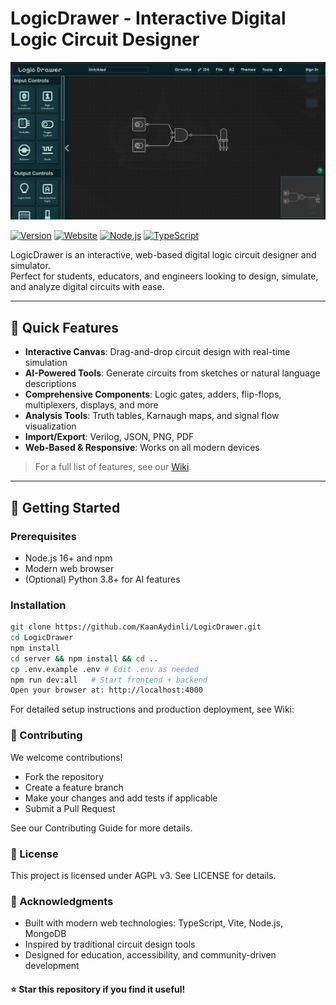 # LogicDrawer - Interactive Digital Logic Circuit Designer

![LogicDrawer Logo](public/images/LogicDrawerImg.png)


[![Version](https://img.shields.io/badge/version-1.0.3-darkgreen.svg)](package.json)
[![Website](https://img.shields.io/badge/website-online-brightgreen.svg)](https://logicdrawer.app/)
[![Node.js](https://img.shields.io/badge/Node.js-16+-blue.svg)](https://nodejs.org/)
[![TypeScript](https://img.shields.io/badge/TypeScript-5.6+-blue.svg)](https://www.typescriptlang.org/)

LogicDrawer is an interactive, web-based digital logic circuit designer and simulator.  
Perfect for students, educators, and engineers looking to design, simulate, and analyze digital circuits with ease.

---

## 🚀 Quick Features

- **Interactive Canvas**: Drag-and-drop circuit design with real-time simulation
- **AI-Powered Tools**: Generate circuits from sketches or natural language descriptions
- **Comprehensive Components**: Logic gates, adders, flip-flops, multiplexers, displays, and more
- **Analysis Tools**: Truth tables, Karnaugh maps, and signal flow visualization
- **Import/Export**: Verilog, JSON, PNG, PDF
- **Web-Based & Responsive**: Works on all modern devices

> For a full list of features, see our [Wiki](https://github.com/KaanAydinli/LogicDrawer/wiki).

---

## 🎯 Getting Started

### Prerequisites

- Node.js 16+ and npm
- Modern web browser
- (Optional) Python 3.8+ for AI features

### Installation

```bash
git clone https://github.com/KaanAydinli/LogicDrawer.git
cd LogicDrawer
npm install
cd server && npm install && cd ..
cp .env.example .env # Edit .env as needed
npm run dev:all   # Start frontend + backend
Open your browser at: http://localhost:4000
```

For detailed setup instructions and production deployment, see Wiki:

### 🤝 Contributing

We welcome contributions!

- Fork the repository
- Create a feature branch
- Make your changes and add tests if applicable
- Submit a Pull Request

See our Contributing Guide for more details.

### 📝 License

This project is licensed under AGPL v3. See LICENSE for details.

### 🙏 Acknowledgments

- Built with modern web technologies: TypeScript, Vite, Node.js, MongoDB
- Inspired by traditional circuit design tools
- Designed for education, accessibility, and community-driven development

#### ⭐ Star this repository if you find it useful!
